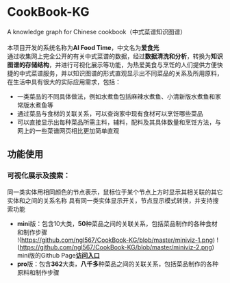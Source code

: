 # CookBook-KG
A knowledge graph for Chinese cookbook（中式菜谱知识图谱）\
\
本项目开发的系统名称为**AI Food Time**，中文名为**爱食光**  
通过收集网上完全公开的有关中式菜谱的数据，经过**数据清洗和分析**，转换为**知识图谱的存储结构**，并进行可视化展示等功能，为热爱美食与烹饪的人们提供方便快捷的中式菜谱服务，并以知识图谱的形式直观显示出不同菜品的关系及所用原料，在生活中具有很大的实际应用需求，包括：
+ 一类菜品的不同具体做法，例如水煮鱼包括麻辣水煮鱼、小清新版水煮鱼和家常版水煮鱼等
+ 通过菜品与食材的关联关系，可以查询家中现有食材可以烹饪哪些菜品
+ 可以直接显示出每种菜品所需主料，辅料，配料及其具体数量和烹饪方法，与网上的一些菜谱网页相比更加简单直观
## 功能使用
### 可视化展示及搜索：
同一类实体用相同颜色的节点表示，鼠标位于某个节点上方时显示其相关联的其它实体和之间的关系名称
具有同一类实体显示开关，节点显示模式转换，并支持搜索功能
+ **mini**版：包含10大类，**50**种菜品之间的关联关系，包括菜品制作的各种食材和制作步骤  
!(https://github.com/ngl567/CookBook-KG/blob/master/miniviz-1.png)  !(https://github.com/ngl567/CookBook-KG/blob/master/miniviz-2.png)
mini版的Github Page[**访问入口**](https://ngl567.github.io/CookBook-KG/)
+ **pro**版：包含**362**大类，**八千多**种菜品之间的关联关系，包括菜品制作的各种原料和制作步骤
